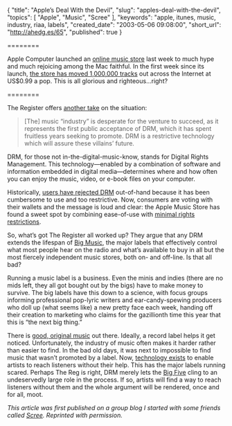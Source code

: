 {
  "title": "Apple’s Deal With the Devil",
  "slug": "apples-deal-with-the-devil",
  "topics": [
    "Apple",
    "Music",
    "Scree"
  ],
  "keywords": "apple, itunes, music, industry, riaa, labels",
  "created_date": "2003-05-06 09:08:00",
  "short_url": "http://ahedg.es/65",
  "published": true
}

========

Apple Computer launched an [online music store](http://web.archive.org/web/20030811085827/http://www.apple.com/music/) last week to much hype and much rejoicing among the Mac faithful. In the first week since its launch, [the store has moved 1,000,000 tracks](http://web.archive.org/web/20030604034119/www.forbes.com/technology/newswire/2003/05/05/rtr961403.html) out across the Internet at US$0.99 a pop. This is all glorious and righteous…right?

========

The Register offers [another take](http://www.theregister.co.uk/2003/05/06/apple_music_kiosk_nets_1m/) on the situation:

> [The] music “industry” is desperate for the venture to succeed, as it represents the first public acceptance of DRM, which it has spent fruitless years seeking to promote. DRM is a restrictive technology which will assure these villains’ future.

DRM, for those not in-the-digital-music-know, stands for Digital Rights Management. This technology—enabled by a combination of software and information embedded in digital media—determines where and how often you can enjoy the music, video, or e-book files on your computer.

Historically, [users have rejected DRM](http://news.zdnet.com/2100-9595_22-114308.html?legacy=zdnn) out-of-hand because it has been cumbersome to use and too restrictive. Now, consumers are voting with their wallets and the message is loud and clear: the Apple Music Store has found a sweet spot by combining ease-of-use with [minimal rights restrictions](http://www.macrumors.com/2003/04/29/itunes-music-store-digital-rights-summary/).

So, what’s got The Register all worked up? They argue that any DRM extends the lifespan of [Big Music](http://www.businessweek.com/technology/content/feb2003/tc20030213_9095_tc078.htm), the major labels that effectively control what most people hear on the radio and what’s available to buy in all but the most fiercely independent music stores, both on- and off-line. Is that all bad?

Running a music label is a business. Even the minis and indies (there are no mids left, they all got bought out by the bigs) have to make money to survive. The big labels have this down to a science, with focus groups informing professional pop-lyric writers and ear-candy-spewing producers who doll up (what seems like) a new pretty face each week, handing off their creation to marketing who claims for the gazillionth time this year that this is “the next big thing.”

There is [good, original music](http://web.archive.org/web/20030729181845/matchless.net/) out there. Ideally, a record label helps it get noticed. Unfortunately, the industry of music often makes it harder rather than easier to find. In the bad old days, it was next to impossible to find music that wasn’t promoted by a label. Now, [technology exists](http://web.archive.org/web/20031128123140/www.mp3.com/) to enable artists to reach listeners without their help. This has the major labels running scared. Perhaps The Reg is right, DRM merely lets the [Big Five](http://web.archive.org/web/20040731152701/musicians.about.com/library/big5/blbig5.htm?PM=ss13_musicians) cling to an undeservedly large role in the process. If so, artists will find a way to reach listeners without them and the whole argument will be rendered, once and for all, moot.

_This article was first published on a group blog I started with some friends called [Scree](https://web.archive.org/web/20040203010249/http://www.scree.hm/). Reprinted with permission._
